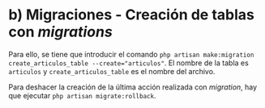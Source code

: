 # b) Migraciones - Creación de tablas con *migrations*
Para ello, se tiene que introducir el comando `php artisan make:migration create_articulos_table --create="articulos"`.
El nombre de la tabla es `articulos` y `create_articulos_table` es el nombre del archivo.

Para deshacer la creación de la última acción realizada con *migration*, hay que ejecutar `php artisan migrate:rollback`.

